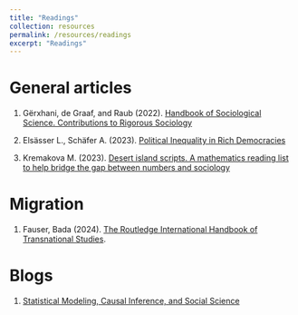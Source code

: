 ```yaml
---
title: "Readings"
collection: resources 
permalink: /resources/readings
excerpt: "Readings"
---
```


# General articles 

1. Gërxhani, de Graaf, and Raub (2022). [Handbook of Sociological Science. Contributions to Rigorous Sociology](https://www.elgaronline.com/view/book/9781789909432/9781789909432.xml)

1. Elsässer L., Schäfer A. (2023). [Political Inequality in Rich Democracies](https://www.annualreviews.org/doi/abs/10.1146/annurev-polisci-052521-094617)

1. Kremakova M. (2023). [Desert island scripts. A mathematics reading list to help bridge the gap between numbers and sociology](https://thesociologicalreview.org/magazine/october-2023/numbers/desert-island-scripts/?fbclid=IwAR1won3urwZz3VbT0rjjOmxo7FY7R-cxARonrd0pcv_1NxqyDF5GVkvgp0M)

# Migration

1. Fauser, Bada (2024). [The Routledge International Handbook of Transnational Studies](https://www.taylorfrancis.com/books/edit/10.4324/9781003329978/routledge-international-handbook-transnational-studies-margit-fauser-xóchitl-bada?refId=4401311d-4d60-4d99-9ed6-b9a10c1eda55&context=ubx).

# Blogs 

1. [Statistical Modeling, Causal Inference, and Social Science](https://statmodeling.stat.columbia.edu)
